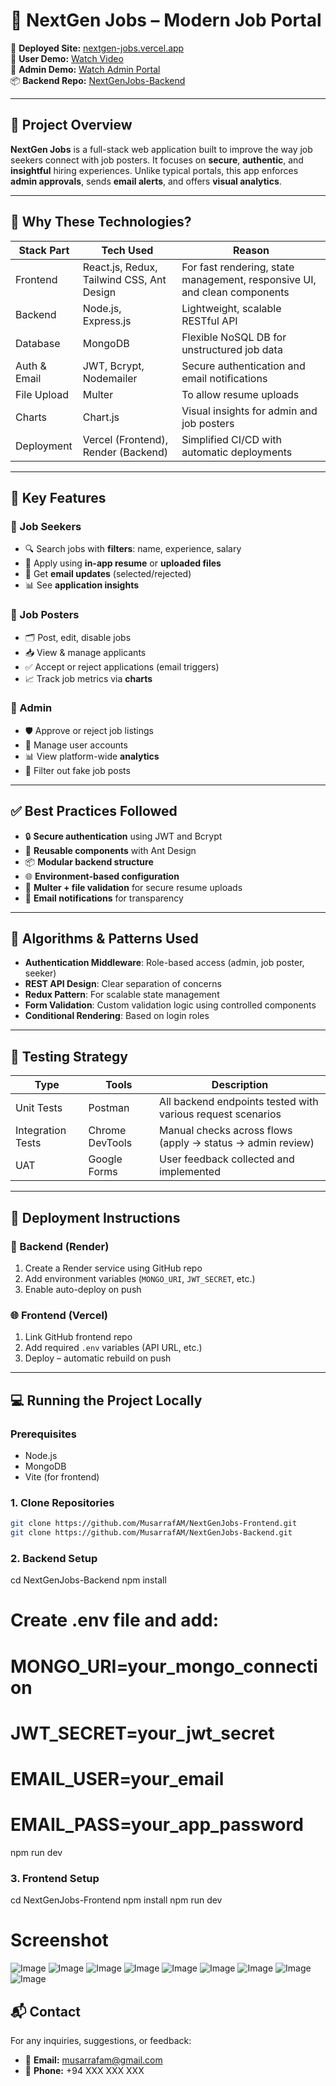 # 🚀 NextGen Jobs – Modern Job Portal

🔗 **Deployed Site:** [nextgen-jobs.vercel.app](https://nextgen-jobs.vercel.app)  
🎥 **User Demo:** [Watch Video](https://youtu.be/1PnHwARC0wQ)  
🎥 **Admin Demo:** [Watch Admin Portal](https://youtu.be/IxuOFny5CgM)  
📦 **Backend Repo:** [NextGenJobs-Backend](https://github.com/MusarrafAM/NextGenJobs-Backend)

---

## 📌 Project Overview

**NextGen Jobs** is a full-stack web application built to improve the way job seekers connect with job posters. It focuses on **secure**, **authentic**, and **insightful** hiring experiences. Unlike typical portals, this app enforces **admin approvals**, sends **email alerts**, and offers **visual analytics**.

---

## 🧠 Why These Technologies?

| Stack Part | Tech Used | Reason |
|------------|-----------|--------|
| Frontend | React.js, Redux, Tailwind CSS, Ant Design | For fast rendering, state management, responsive UI, and clean components |
| Backend | Node.js, Express.js | Lightweight, scalable RESTful API |
| Database | MongoDB | Flexible NoSQL DB for unstructured job data |
| Auth & Email | JWT, Bcrypt, Nodemailer | Secure authentication and email notifications |
| File Upload | Multer | To allow resume uploads |
| Charts | Chart.js | Visual insights for admin and job posters |
| Deployment | Vercel (Frontend), Render (Backend) | Simplified CI/CD with automatic deployments |

---

## 💼 Key Features

### 🔹 Job Seekers
- 🔍 Search jobs with **filters**: name, experience, salary  
- 📝 Apply using **in-app resume** or **uploaded files**  
- 📩 Get **email updates** (selected/rejected)  
- 📊 See **application insights**

### 🔹 Job Posters
- 🗂️ Post, edit, disable jobs  
- 📥 View & manage applicants  
- ✅ Accept or reject applications (email triggers)  
- 📈 Track job metrics via **charts**

### 🔹 Admin
- 🛡️ Approve or reject job listings  
- 👤 Manage user accounts  
- 📊 View platform-wide **analytics**  
- 🚫 Filter out fake job posts

---

## ✅ Best Practices Followed

- 🔒 **Secure authentication** using JWT and Bcrypt  
- 🔁 **Reusable components** with Ant Design  
- 📦 **Modular backend structure**  
- 🌐 **Environment-based configuration**  
- 📄 **Multer + file validation** for secure resume uploads  
- 📧 **Email notifications** for transparency

---

## 🧩 Algorithms & Patterns Used

- **Authentication Middleware**: Role-based access (admin, job poster, seeker)  
- **REST API Design**: Clear separation of concerns  
- **Redux Pattern**: For scalable state management  
- **Form Validation**: Custom validation logic using controlled components  
- **Conditional Rendering**: Based on login roles

---

## 🧪 Testing Strategy

| Type | Tools | Description |
|------|-------|-------------|
| Unit Tests | Postman | All backend endpoints tested with various request scenarios |
| Integration Tests | Chrome DevTools | Manual checks across flows (apply -> status -> admin review) |
| UAT | Google Forms | User feedback collected and implemented |

---

## 🚀 Deployment Instructions

### 🔧 Backend (Render)
1. Create a Render service using GitHub repo  
2. Add environment variables (`MONGO_URI`, `JWT_SECRET`, etc.)  
3. Enable auto-deploy on push  

### 🌐 Frontend (Vercel)
1. Link GitHub frontend repo  
2. Add required `.env` variables (API URL, etc.)  
3. Deploy – automatic rebuild on push

---

## 💻 Running the Project Locally

### Prerequisites
- Node.js
- MongoDB
- Vite (for frontend)

### 1. Clone Repositories
```bash
git clone https://github.com/MusarrafAM/NextGenJobs-Frontend.git
git clone https://github.com/MusarrafAM/NextGenJobs-Backend.git
```

### 2. Backend Setup

cd NextGenJobs-Backend
npm install
# Create .env file and add:
# MONGO_URI=your_mongo_connection
# JWT_SECRET=your_jwt_secret
# EMAIL_USER=your_email
# EMAIL_PASS=your_app_password
npm run dev


### 3. Frontend Setup
cd NextGenJobs-Frontend
npm install
npm run dev


# Screenshot
![Image](https://github.com/user-attachments/assets/3bfb2d32-9eea-468a-b200-8fb8edef90d9)
![Image](https://github.com/user-attachments/assets/2605d21b-9960-48f5-9e79-cb5624c33245)
![Image](https://github.com/user-attachments/assets/f02ffd50-935f-477e-80ca-bfabed9e50fb)
![Image](https://github.com/user-attachments/assets/db358482-94a9-4b2f-bc8e-bfceb4ee29b0)
![Image](https://github.com/user-attachments/assets/d5479e94-e9c6-46a6-94fe-8bc2b99e43ae)
![Image](https://github.com/user-attachments/assets/0e7afd89-6f44-435b-9b84-e768e2d9c0e0)
![Image](https://github.com/user-attachments/assets/b77ffc00-ae7b-47a5-a629-e3be6e55d6e3)
![Image](https://github.com/user-attachments/assets/bd1ae601-dd38-4c20-b350-cf31ac97c8ed)
![Image](https://github.com/user-attachments/assets/6c71578b-b2cd-4b67-bc5d-52066bb6739b)


## 📬 Contact

For any inquiries, suggestions, or feedback:

- 📧 **Email:** musarrafam@gmail.com  
- 📱 **Phone:** +94 XXX XXX XXX


